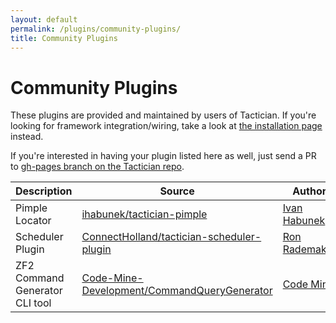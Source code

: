 ```yaml
---
layout: default
permalink: /plugins/community-plugins/
title: Community Plugins
---
```


# Community Plugins

These plugins are provided and maintained by users of Tactician. If you're looking for framework integration/wiring, take a look at [the installation page](http://tactician.thephpleague.com/installation/) instead.

If you're interested in having your plugin listed here as well, just send a PR to [gh-pages branch on the Tactician repo](https://github.com/thephpleague/tactician/tree/gh-pages).

Description     | Source           | Author  |
--------------- | ---------------- |---------|
Pimple Locator | [ihabunek/tactician-pimple](https://github.com/ihabunek/tactician-pimple) | [Ivan Habunek](https://github.com/ihabunek)
Scheduler Plugin | [ConnectHolland/tactician-scheduler-plugin](https://github.com/ConnectHolland/tactician-scheduler-plugin) | [Ron Rademaker](https://github.com/RonRademaker)
ZF2 Command Generator CLI tool | [Code-Mine-Development/CommandQueryGenerator](https://github.com/Code-Mine-Development/CommandQueryGenerator) | [Code Mine](http://code-mine.com)
